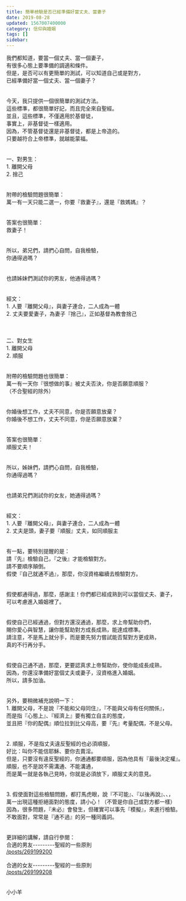 ```yaml
---
title: 簡單檢驗是否已經準備好當丈夫、當妻子
date: 2019-08-28
updated: 1567007400000
category: 信仰與婚姻
tags: []
sidebar: 
---
```


<div>我們都知道，要當一個丈夫、當一個妻子，</div>
<div>有很多心態上要準備的調適和條件。</div>
<div>但是，是否可以有更簡單的測試，可以知道自己或是對方，</div>
<div>已經準備好當一個丈夫、當一個妻子？</div>
<div> </div>
<div> </div>
<div>今天，我只提供一個很簡單的測試方法。</div>
<div>這些標準，都很簡單好記，而且完全來自聖經。</div>
<div>並且，這些標準，不僅適用於基督徒，</div>
<div>事實上，非基督徒一樣適用。</div>
<div>因為，不管基督徒還是非基督徒，都是上帝造的。</div>
<div>只要越符合上帝標準，就越能蒙福。</div>
<div> </div>
<div> </div>
<div>一、對男生：</div>
<div>1.<span style="white-space:pre"> </span>離開父母</div>
<div>2.<span style="white-space:pre"> </span>捨己</div>
<div> </div>
<div> </div>
<div>附帶的檢驗問題很簡單：</div>
<div>萬一有一天只能二選一，你要『救妻子』，還是『救媽媽』？</div>
<div> </div>
<div> </div>
<div>答案也很簡單：</div>
<div>救妻子！</div>
<div> </div>
<div> </div>
<div>所以，弟兄們，請捫心自問，自我檢驗，</div>
<div>你通得過嗎？</div>
<div> </div>
<div> </div>
<div>也請姊妹們測試你的男友，他通得過嗎？</div>
<div> </div>
<div> </div>
<div>經文：</div>
<div>1. 人要『離開父母』，與妻子連合，二人成為一體</div>
<div>2. 丈夫要愛妻子，為妻子『捨己』，正如基督為教會捨己</div>
<div> </div>
<div> </div>
<div> </div>
<div>二、對女生</div>
<div>1.<span style="white-space:pre"> </span>離開父母</div>
<div>2.<span style="white-space:pre"> </span>順服</div>
<div> </div>
<div> </div>
<div>附帶的檢驗問題也很簡單：</div>
<div>萬一有一天你『很想做的事』被丈夫否決，你是否願意順服？</div>
<div>（不合聖經的除外）</div>
<div> </div>
<div> </div>
<div>你婚後想工作，丈夫不同意，你是否願意放棄？</div>
<div>你婚後不想工作，丈夫不同意，你是否願意放棄？</div>
<div> </div>
<div> </div>
<div>答案也很簡單：</div>
<div>順服丈夫！</div>
<div> </div>
<div> </div>
<div>所以，姊妹們，請捫心自問，自我檢驗，</div>
<div>你通得過嗎？</div>
<div> </div>
<div> </div>
<div>也請弟兄們測試你的女友，她通得過嗎？</div>
<div> </div>
<div> </div>
<div>經文：</div>
<div>1.<span style="white-space:pre"> </span>人要『離開父母』，與妻子連合，二人成為一體</div>
<div>2.<span style="white-space:pre"> </span>丈夫是頭，妻子要『順服』丈夫，如同順服主</div>
<div> </div>
<div> </div>
<div>有一點，要特別提醒的是：</div>
<div>請『先』檢驗自己，『之後』才能檢驗對方。</div>
<div>請不要順序顛倒。</div>
<div>假使『自己就通不過』，那麼，你沒資格繼續去檢驗對方。</div>
<div> </div>
<div> </div>
<div>假使都通得過，那麼，感謝主！你們都已經成熟到可以當個丈夫、妻子，</div>
<div>可以考慮進入婚姻裡了。</div>
<div> </div>
<div> </div>
<div>假使自己已經通過，但對方還沒通過，那麼，求上帝幫助你們，</div>
<div>賜你愛心與智慧，讓你能幫助對方成長成熟，能達成標準。</div>
<div>請注意，不是馬上就分手，而是要先努力嘗試能否幫對方更成熟，</div>
<div>真的不行再分手。</div>
<div> </div>
<div> </div>
<div>假使自己通不過，那麼，更要認真求上帝幫助你，使你能成長成熟，</div>
<div>因為，你還沒準備好當個丈夫或妻子，沒資格進入婚姻。</div>
<div>所以，請多加油。</div>
<div> </div>
<div> </div>
<div>另外，要稍微補充說明一下：</div>
<div>1.<span style="white-space:pre"> </span>離開父母，不是說『不能和父母同住』，『不能與父母有任何關係』，</div>
<div>而是指『心態上』、『經濟上』要有獨立自主的態度，</div>
<div>並且把『你的配偶』順位拉到比父母高，要『先』考量配偶，不是父母。</div>
<div> </div>
<div> </div>
<div>2.<span style="white-space:pre"> </span>順服，不是指丈夫違反聖經的也必須順服，</div>
<div>好比：叫你不能信耶穌、要你去賣淫。</div>
<div>但是，只要沒有違反聖經的，你通通都要順服，因為他具有『最後決定權』。</div>
<div>順服，也不是說不需溝通、不能溝通，</div>
<div>而是萬一就是各執己見時，你就是必須放下，順服丈夫的意見。</div>
<div> </div>
<div> </div>
<div>3.<span style="white-space:pre"> </span>假使面對這些檢驗問題，都打馬虎眼，說『不可能』、『以後再說』、、，</div>
<div>萬一出現這種拒絕面對的態度，請小心！（不管是你自己或對方都一樣）</div>
<div>因為，很多問題，『未必』會發生，但確實可以事先『模擬』，來進行檢驗。</div>
<div>不敢面對，常常是『通不過』的另一種同義詞。</div>
<div> </div>
<div> </div>
<div>更詳細的講解，請自行參閱：</div>
<div>合適的男友---------聖經的一些原則</div>
<div><a href="/posts/269199200" target="_blank">/posts/269199200</a></div>
<div> </div>
<div>合適的女友---------聖經的一些原則</div>
<div><a href="/posts/269199208" target="_blank">/posts/269199208</a></div>
<div> </div>
<div> </div>
<div>小小羊</div>
<div> </div>
<div> </div>

